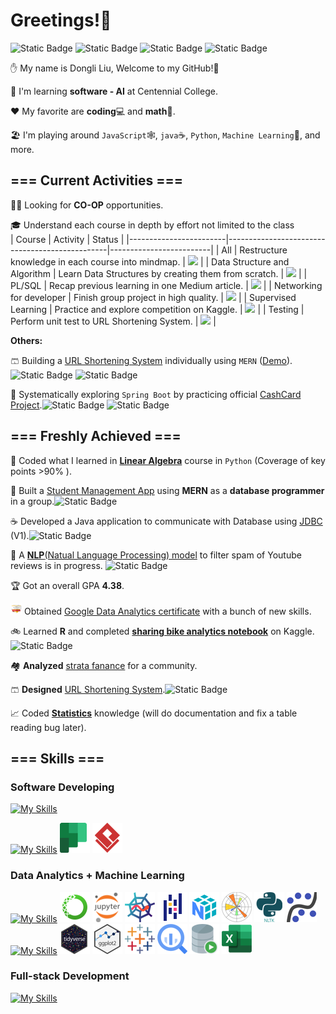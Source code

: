 # Greetings!👋  

![Static Badge](https://img.shields.io/badge/-SOFTWARE_DEVELOPING-green?style=for-the-badge)
![Static Badge](https://img.shields.io/badge/-DATA_ANALYTICS-orange?style=for-the-badge)
![Static Badge](https://img.shields.io/badge/-FULL_STACK-blue?style=for-the-badge)
![Static Badge](https://img.shields.io/badge/-MACHINE_LEARNING-purple?style=for-the-badge)

✋ My name is Dongli Liu,  Welcome to my GitHub!🏡

🌱 I'm learning **software - AI** at Centennial College.  

❤️ My favorite are **coding**💻 and **math**🔢.   

🏖️ I'm playing around `JavaScript`🕸️, `java`☕, `Python`, `Machine Learning`🧠, and more.  

## === Current Activities ===

👨‍💼 Looking for **CO-OP** opportunities.

🎓 Understand each course in depth by effort not limited to the class  
| Course                 | Activity                                       | Status                  |
|------------------------|------------------------------------------------|-------------------------|
| All                    | Restructure knowledge in each course into mindmap. | ![](https://geps.dev/progress/30) |
| Data Structure and Algorithm | Learn Data Structures by creating them from scratch. | ![](https://geps.dev/progress/50) |
| PL/SQL                 | Recap previous learning in one Medium article.         | ![](https://geps.dev/progress/20) |
| Networking for developer | Finish group project in high quality.         | ![](https://geps.dev/progress/0)   |
| Supervised Learning    | Practice and explore competition on Kaggle. | ![](https://geps.dev/progress/5) |
| Testing                | Perform unit test to URL Shortening System.     | ![](https://geps.dev/progress/10) |

**Others:**

🩳 Building a [URL Shortening System](https://github.com/Dongli99/MERN-UrlShortenSys) individually using `MERN` ([Demo](https://u.dongli.ca)). ![Static Badge](https://img.shields.io/badge/-FULL_STACK-blue) ![Static Badge](https://img.shields.io/badge/-SOFTWARE_DEVELOPING-green)

🥬 Systematically exploring `Spring Boot` by practicing official [CashCard Project](https://github.com/Dongli99/SPRING-cashcard).![Static Badge](https://img.shields.io/badge/-FULL_STACK-blue) ![Static Badge](https://img.shields.io/badge/-SOFTWARE_DEVELOPING-green)

## === Freshly Achieved ===

🔢 Coded what I learned in [**Linear Algebra**](https://github.com/Dongli99/MatrixCalc) course in `Python` (Coverage of key points >90% ).

🏫 Built a [Student Management App](https://wizstack.onrender.com/) using **MERN** as a **database programmer** in a group.![Static Badge](https://img.shields.io/badge/-FULL_STACK-blue)

☕ Developed a Java application to communicate with Database using [JDBC](https://github.com/Dongli99/JDBC-Communicator) (V1).![Static Badge](https://img.shields.io/badge/-SOFTWARE_DEVELOPING-green) 

🧬 A [**NLP**(Natual Language Processing) model](https://github.com/Dongli99/NLP-SpamClassify) to filter spam of Youtube reviews is in progress. ![Static Badge](https://img.shields.io/badge/-MACHINE_LEARNING-purple)

🏆 Got an overall GPA **4.38**.

<img src="google-data-analytics-certificate.2.png" alt="google-data-analytics-certificate" width="18"/> Obtained [Google Data Analytics certificate](https://www.coursera.org/professional-certificates/google-data-analytics) with a bunch of new skills.  

🚲 Learned **R** and completed [**sharing bike analytics notebook**](https://docs.google.com/presentation/d/1Hk36fAt6Zx2YISS7JFaht5jf18-jFTrqcbvt6S9DnS0/present?slide=id.g287bd23f883_0_125) on Kaggle.![Static Badge](https://img.shields.io/badge/-DATA_ANALYTICS-orange)

🏘️ **Analyzed** [strata fanance](https://docs.google.com/presentation/d/1RZidPTdfEYnw-JegUfAAka78iGbZwcCarNc6Dbd8UzE/present?slide=id.p) for a  community.

🩳 **Designed** [URL Shortening System](https://github.com/Dongli99/SW-Design-USS).![Static Badge](https://img.shields.io/badge/-SOFTWARE_DEVELOPING-green)

📈 Coded [**Statistics**](https://github.com/Dongli99/AutoStat) knowledge (will do documentation and fix a table reading bug later).

## === Skills ===

### Software Developing

[![My Skills](https://skillicons.dev/icons?i=java,python,cs,js,visualstudio,vscode,idea,eclipse,gcp,github)](https://skillicons.dev) 

[![My Skills](https://skillicons.dev/icons?i=git,figma,spring,linux)](https://skillicons.dev) ![Alt planner](planner.png) ![Alt text](vspd.png) 

### Data Analytics + Machine Learning
  
[![My Skills](https://skillicons.dev/icons?i=python,sklearn)](https://skillicons.dev) ![Alt Anaconda](Anaconda-1.png)  ![Alt Jupyter](Jupyter.png) ![Alt Spyder](Spyder.png) ![Alt pandas](pandas.png) ![Alt numpy](numpy.png) ![Alt Matplotlib](Matplotlib.png) ![Alt Natural_Language_Toolkit](nltk.png) ![Alt statsmodels](statsmodels.png)  
[![My Skills](https://skillicons.dev/icons?i=r,tensorflow,opencv)](https://skillicons.dev) ![Alt tidyverse](tidyverse.png) ![Alt ggplot](ggplot.png) ![Alt Tableau](Tableau.png) ![Alt bigQuery](BigQuery.png) ![Alt OracleSQL](OracleSQL.png) ![Alt excel](excel.png) 

### Full-stack Development

[![My Skills](https://skillicons.dev/icons?i=html,css,ps,jquery,bootstrap,js,nodejs,expressjs,react,mongodb,vite,heroku,vscode,spring,tailwind,postman,nginx&perline=10)](https://skillicons.dev)
